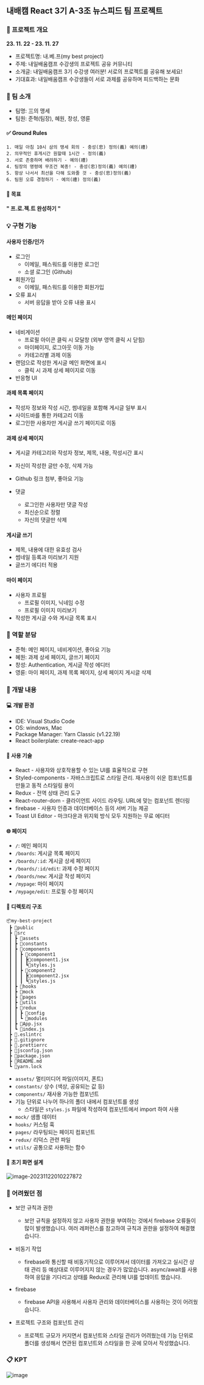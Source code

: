 ## 내배캠 React 3기 A-3조 뉴스피드 팀 프로젝트

### 📢 프로젝트 개요

**23. 11. 22 - 23. 11. 27**

- 프로젝트명: 내.베.프(my best project)
- 주제: 내일배움캠프 수강생의 프로젝트 공유 커뮤니티
- 소개글: 내일배움캠프 3기 수강생 여러분! 서로의 프로젝트를 공유해 보세요!
- 기대효과: 내일배움캠프 수강생들이 서로 과제를 공유하며 피드백하는 문화

### 👥 팀 소개

- 팀명: 三의 맹세
- 팀원: 준혁(팀장), 혜원, 창성, 영륜

#### ✅ Ground Rules

```
1. 매일 아침 10시 삼의 맹세 회의 - 충성(忠) 정의(義) 예의(禮)
2. 의무적인 휴게시간 원할때 1시간 - 정의(義)
3. 서로 존중하며 배려하기 - 예의(禮)
4. 팀장의 명령에 무조건 복종! - 충성(忠)정의(義) 예의(禮)
5. 항상 나서서 최선을 다해 도와줄 것 - 충성(忠)정의(義) 
6. 팀원 오류 경청하기 - 예의(禮) 정의(義)
```

#### 🎯 목표

**" 프.로.젝.트 완성하기 "**

### 💡 구현 기능

#### 사용자 인증/인가

- 로그인
  - 이메일, 패스워드를 이용한 로그인
  - 소셜 로그인 (Github)
- 회원가입
  - 이메일, 패스워드를 이용한 회원가입
- 오류 표시
  - 서버 응답을 받아 오류 내용 표시


#### 메인 페이지

-  네비게이션
   - 프로필 아이콘 클릭 시 모달창 (외부 영역 클릭 시 닫힘)
   - 마이페이지, 로그아웃 이동 가능
   - 카테고리별 과제 이동
-  랜덤으로 작성한 게시글 메인 화면에 표시
   - 클릭 시 과제 상세 페이지로 이동
-  반응형 UI

#### 과제 목록 페이지

- 작성자 정보와 작성 시간, 썸네일을 포함해 게시글 일부 표시
- 사이드바를 통한 카테고리 이동
- 로그인한 사용자만 게시글 쓰기 페이지로 이동 

#### 과제 상세 페이지

- 게시글 카테고리와 작성자 정보, 제목, 내용, 작성시간 표시
- 자신이 작성한 글만 수정, 삭제 가능
- Github 링크 첨부, 좋아요 기능
- 댓글

  - 로그인한 사용자만 댓글 작성
  - 최신순으로 정렬
  - 자신의 댓글만 삭제

#### 게시글 쓰기 

  - 제목, 내용에 대한 유효성 검사
  - 썸네일 등록과 미리보기 지원
  - 글쓰기 에디터 적용

#### 마이 페이지

- 사용자 프로필
  - 프로필 이미지, 닉네임 수정
  - 프로필 이미지 미리보기
- 작성한 게시글 수와 게시글 목록 표시

### 📝 역할 분담

- 준혁: 메인 페이지, 네비게이션, 좋아요 기능
- 혜원: 과제 상세 페이지, 글쓰기 페이지
- 창성: Authentication, 게시글 작성 에디터
- 영륜: 마이 페이지, 과제 목록 페이지, 상세 페이지 게시글 삭제

### 🚩 개발 내용

#### 💻 개발 환경

- IDE: Visual Studio Code
- OS: windows, Mac
- Package Manager: Yarn Classic (v1.22.19)
- React boilerplate: create-react-app

#### 📌 사용 기술

- React - 사용자와 상호작용할 수 있는 UI를 효율적으로 구현
- Styled-components - 자바스크립트로 스타일 관리. 재사용이 쉬운 컴포넌트를 만들고 동적 스타일링 용이
- Redux - 전역 상태 관리 도구
- React-router-dom - 클라이언트 사이드 라우팅. URL에 맞는 컴포넌트 렌더링
- firebase - 사용자 인증과 데이터베이스 등의 서버 기능 제공
- Toast UI Editor - 마크다운과 위지윅 방식 모두 지원하는 무료 에디터

#### 🌐 페이지

- `/`: 메인 페이지
- `/boards`: 게시글 목록 페이지
- `/boards/:id`: 게시글 상세 페이지
- `/boards/:id/edit`: 과제 수정 페이지
- `/boards/new`: 게시글 작성 페이지
- `/mypage`: 마이 페이지
- `/mypage/edit`: 프로필 수정 페이지

#### 📂 디렉토리 구조

```
📦my-best-project
 ┣ 📂public
 ┣ 📂src
 ┃ ┣ 📂assets
 ┃ ┣ 📂constants
 ┃ ┣ 📂components
 ┃ ┃ ┣ 📂component1
 ┃ ┃ ┃ ┣📜component1.jsx
 ┃ ┃ ┃ ┗📜styles.js
 ┃ ┃ ┣ 📂component2
 ┃ ┃ ┃ ┣📜component2.jsx
 ┃ ┃ ┃ ┗📜styles.js
 ┃ ┣ 📂hooks
 ┃ ┣ 📂mock
 ┃ ┣ 📂pages
 ┃ ┣ 📂utils
 ┃ ┣ 📂redux
 ┃ ┃ ┣ 📂config
 ┃ ┃ ┗ 📂modules
 ┃ ┣ 📜App.jsx
 ┃ ┗ 📜index.js
 ┣ 📜.eslintrc
 ┣ 📜.gitignore
 ┣ 📜.prettierrc
 ┣ 📜jsconfig.json
 ┣ 📜package.json
 ┣ 📜README.md
 ┗ 📜yarn.lock
```

- `assets/` 멀티미디어 파일(이미지, 폰트)
- `constants/` 상수 (색상, 공유되는 값 등)
- `components/` 재사용 가능한 컴포넌트
- 기능 단위로 나누어 하나의 폴더 내에서 컴포넌트를 생성
  - 스타일은 `styles.js` 파일에 작성하여 컴포넌트에서 import 하여 사용
- `mock/` 샘플 데이터
- `hooks/` 커스텀 훅
- `pages/` 라우팅되는 페이지 컴포넌트
- `redux/` 리덕스 관련 파일
- `utils/` 공통으로 사용하는 함수

#### 🗼 초기 화면 설계

![image-20231122010227872](https://scseong.github.io/assets/images/2023-11-21-231121TIL/image-20231122010227872.png)

### 🎯 어려웠던 점

- 보안 규칙과 권한
  - 보안 규칙을 설정하지 않고 사용자 권한을 부여하는 것에서 firebase 오류들이 많이 발생했습니다. 여러 레퍼런스를 참고하여 규칙과 권한을 설정하여 해결했습니다.

- 비동기 작업
  - firebase와 통신할 때 비동기적으로 이루어져서 데이터를 가져오고 실시간 상태 관리 등 예상대로 이루어지지 않는 경우가 많았습니다. async/await를 사용하여 응답을 기다리고 상태를 Redux로 관리해 UI를 업데이트 했습니다.

- firebase
  - firebase API을 사용해서 사용자 관리와 데이터베이스를 사용하는 것이 어려웠습니다. 

- 프로젝트 구조와 컴포넌트 관리
  - 프로젝트 규모가 커지면서 컴포넌트와 스타일 관리가 어려웠는데 기능 단위로 폴더를 생성해서 연관된 컴포넌트와 스타일을 한 곳에 모아서 작성했습니다.

### 📋 KPT 

![image](https://github.com/nbcamp-a3/my-best-project/assets/82589401/f7f7e11f-6eab-4ea1-a939-7fc8796b4930)

